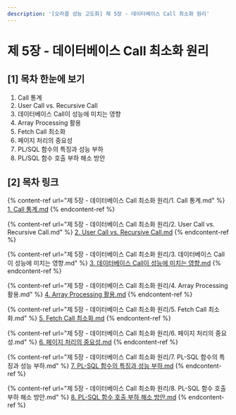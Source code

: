 ```yaml
---
description: '[오라클 성능 고도화] 제 5장 - 데이터베이스 Call 최소화 원리'
---
```


# 제 5장 - 데이터베이스 Call 최소화 원리

## \[1] 목차 한눈에 보기

1. Call 통계
2. User Call vs. Recursive Call
3. 데이터베이스 Call이 성능에 미치는 영향
4. Array Processing 활용
5. Fetch Call 최소화
6. 페이지 처리의 중요성
7. PL/SQL 함수의 특징과 성능 부하
8. PL/SQL 함수 호출 부하 해소 방안

## \[2] 목차 링크

{% content-ref url="제 5장 - 데이터베이스 Call 최소화 원리/1. Call 통계.md" %}
[1. Call 통계.md](<제 5장 - 데이터베이스 Call 최소화 원리/1. Call 통계.md>)
{% endcontent-ref %}

{% content-ref url="제 5장 - 데이터베이스 Call 최소화 원리/2. User Call vs. Recursive Call.md" %}
[2. User Call vs. Recursive Call.md](<제 5장 - 데이터베이스 Call 최소화 원리/2. User Call vs. Recursive Call.md>)
{% endcontent-ref %}

{% content-ref url="제 5장 - 데이터베이스 Call 최소화 원리/3. 데이터베이스 Call이 성능에 미치는 영향.md" %}
[3. 데이터베이스 Call이 성능에 미치는 영향.md](<제 5장 - 데이터베이스 Call 최소화 원리/3. 데이터베이스 Call이 성능에 미치는 영향.md>)
{% endcontent-ref %}

{% content-ref url="제 5장 - 데이터베이스 Call 최소화 원리/4. Array Processing 활용.md" %}
[4. Array Processing 활용.md](<제 5장 - 데이터베이스 Call 최소화 원리/4. Array Processing 활용.md>)
{% endcontent-ref %}

{% content-ref url="제 5장 - 데이터베이스 Call 최소화 원리/5. Fetch Call 최소화.md" %}
[5. Fetch Call 최소화.md](<제 5장 - 데이터베이스 Call 최소화 원리/5. Fetch Call 최소화.md>)
{% endcontent-ref %}

{% content-ref url="제 5장 - 데이터베이스 Call 최소화 원리/6. 페이지 처리의 중요성.md" %}
[6. 페이지 처리의 중요성.md](<제 5장 - 데이터베이스 Call 최소화 원리/6. 페이지 처리의 중요성.md>)
{% endcontent-ref %}

{% content-ref url="제 5장 - 데이터베이스 Call 최소화 원리/7. PL-SQL 함수의 특징과 성능 부하.md" %}
[7. PL-SQL 함수의 특징과 성능 부하.md](<제 5장 - 데이터베이스 Call 최소화 원리/7. PL-SQL 함수의 특징과 성능 부하.md>)
{% endcontent-ref %}

{% content-ref url="제 5장 - 데이터베이스 Call 최소화 원리/8. PL-SQL 함수 호출 부하 해소 방안.md" %}
[8. PL-SQL 함수 호출 부하 해소 방안.md](<제 5장 - 데이터베이스 Call 최소화 원리/8. PL-SQL 함수 호출 부하 해소 방안.md>)
{% endcontent-ref %}

##
